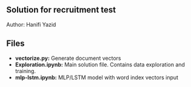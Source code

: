 ## Solution for recruitment test
Author: Hanifi Yazid

## Files
- **vectorize.py:** Generate document vectors
- **Exploration.ipynb:** Main solution file. Contains data exploration and training.
- **mlp-lstm.ipynb:** MLP/LSTM model with word index vectors input
